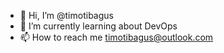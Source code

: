 - 👋 Hi, I’m @timotibagus
- 🌱 I’m currently learning about DevOps
- 📫 How to reach me timotibagus@outlook.com

<!---
timotibagus/timotibagus is a ✨ special ✨ repository because its `README.md` (this file) appears on your GitHub profile.
You can click the Preview link to take a look at your changes.
--->
